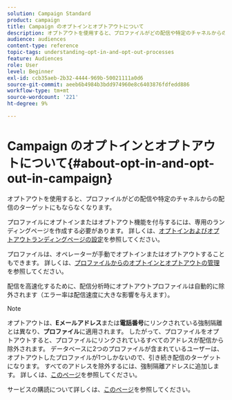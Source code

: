 ```yaml
---
solution: Campaign Standard
product: campaign
title: Campaign のオプトインとオプトアウトについて
description: オプトアウトを使用すると、プロファイルがどの配信や特定のチャネルからの配信のターゲットにもならなくなります。
audience: audiences
content-type: reference
topic-tags: understanding-opt-in-and-opt-out-processes
feature: Audiences
role: User
level: Beginner
exl-id: ccb35aeb-2b32-4444-969b-50021111a0d6
source-git-commit: aeeb6b4984b3bdd974960e8c6403876fdfedd886
workflow-type: tm+mt
source-wordcount: '221'
ht-degree: 9%

---
```


# Campaign のオプトインとオプトアウトについて{#about-opt-in-and-opt-out-in-campaign}

オプトアウトを使用すると、プロファイルがどの配信や特定のチャネルからの配信のターゲットにもならなくなります。

プロファイルにオプトインまたはオプトアウト機能を付与するには、専用のランディングページを作成する必要があります。 詳しくは、[オプトインおよびオプトアウトランディングページの設定](../../audiences/using/managing-opt-in-and-opt-out-in-campaign.md#setting-up-opt-in-and-opt-out-landing-pages)を参照してください。

プロファイルは、オペレーターが手動でオプトインまたはオプトアウトすることもできます。 詳しくは、[プロファイルからのオプトインとオプトアウトの管理](../../audiences/using/managing-opt-in-and-opt-out-in-campaign.md#managing-opt-in-and-opt-out-from-a-profile)を参照してください。

配信を高速化するために、配信分析時にオプトアウトプロファイルは自動的に除外されます（エラー率は配信速度に大きな影響を与えます）。

>[!NOTE]
>
>オプトアウトは、**Eメールアドレス**&#x200B;または&#x200B;**電話番号**&#x200B;にリンクされている強制隔離とは異なり、**プロファイル**&#x200B;に適用されます。 したがって、プロファイルをオプトアウトすると、プロファイルにリンクされているすべてのアドレスが配信から除外されます。 データベースに2つのプロファイルが含まれているユーザーは、オプトアウトしたプロファイルが1つしかないので、引き続き配信のターゲットになります。 すべてのアドレスを除外するには、強制隔離アドレスに追加します。 詳しくは、[このページ](../../sending/using/understanding-quarantine-management.md#identifying-quarantined-addresses-for-the-entire-platform)を参照してください。

サービスの購読について詳しくは、[このページ](../../audiences/using/about-subscriptions.md)を参照してください。
